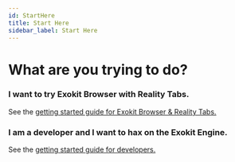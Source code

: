 ```yaml
---
id: StartHere 
title: Start Here 
sidebar_label: Start Here 
---
```


# What are you trying to do?


### I want to try Exokit Browser with Reality Tabs.

See the [getting started guide for Exokit Browser & Reality Tabs.](useExokitBrowser.md) 


### I am a developer and I want to hax on the Exokit Engine.

See the [getting started guide for developers.](devExokitEngine.md) 



